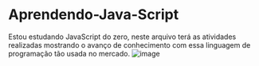 # Aprendendo-Java-Script
Estou estudando JavaScript do zero, neste arquivo terá as atividades realizadas mostrando o avanço de conhecimento com essa linguagem de programação tão usada no mercado.
![image](https://user-images.githubusercontent.com/86672122/151600401-b8e3c57f-5371-45bb-afde-f0df5873cbc1.png)

